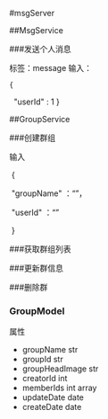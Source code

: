 #msgServer

##MsgService

###发送个人消息

标签：message
输入：



  	{
    		"userId" : 1
  	}

##GroupService

###创建群组

输入

​	{

​		"groupName" ：“”，

​		"userId" ：“”

​	}

###获取群组列表

###更新群信息

###删除群

### GroupModel

属性

* groupName str
* groupId str
* groupHeadImage str
* creatorId int
* memberIds int array
* updateDate date
* createDate date
